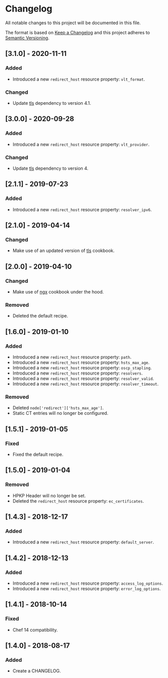 # Changelog
All notable changes to this project will be documented in this file.

The format is based on [Keep a Changelog](http://keepachangelog.com/en/1.0.0/)
and this project adheres to [Semantic Versioning](http://semver.org/spec/v2.0.0.html).

## [3.1.0] - 2020-11-11
### Added
- Introduced a new `redirect_host` resource property: `vlt_format`.

### Changed
- Update [tls](https://supermarket.chef.io/cookbooks/tls) dependency to version 4.1.

## [3.0.0] - 2020-09-28
### Added
- Introduced a new `redirect_host` resource property: `vlt_provider`.

### Changed
- Update [tls](https://supermarket.chef.io/cookbooks/tls) dependency to version 4.

## [2.1.1] - 2019-07-23
### Added
- Introduced a new `redirect_host` resource property: `resolver_ipv6`.

## [2.1.0] - 2019-04-14
### Changed
- Make use of an updated version of [tls](https://supermarket.chef.io/cookbooks/tls) cookbook.

## [2.0.0] - 2019-04-10
### Changed
- Make use of [ngx](https://supermarket.chef.io/cookbooks/ngx) cookbook under the hood.

### Removed
- Deleted the default recipe.

## [1.6.0] - 2019-01-10
### Added
- Introduced a new `redirect_host` resource property: `path`.
- Introduced a new `redirect_host` resource property: `hsts_max_age`.
- Introduced a new `redirect_host` resource property: `oscp_stapling`.
- Introduced a new `redirect_host` resource property: `resolvers`.
- Introduced a new `redirect_host` resource property: `resolver_valid`.
- Introduced a new `redirect_host` resource property: `resolver_timeout`.

### Removed
- Deleted `node['redirect']['hsts_max_age']`.
- Static CT entries will no longer be configured.

## [1.5.1] - 2019-01-05
### Fixed
- Fixed the default recipe.

## [1.5.0] - 2019-01-04
### Removed
- HPKP Header will no longer be set.
- Deleted the `redirect_host` resource property: `ec_certificates`.

## [1.4.3] - 2018-12-17
### Added
- Introduced a new `redirect_host` resource property: `default_server`.

## [1.4.2] - 2018-12-13
### Added
- Introduced a new `redirect_host` resource property: `access_log_options`.
- Introduced a new `redirect_host` resource property: `error_log_options`.

## [1.4.1] - 2018-10-14
### Fixed
- Chef 14 compatibility.

## [1.4.0] - 2018-08-17
### Added
- Create a CHANGELOG.

